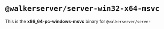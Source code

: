 # `@walkerserver/server-win32-x64-msvc`

This is the **x86_64-pc-windows-msvc** binary for `@walkerserver/server`
